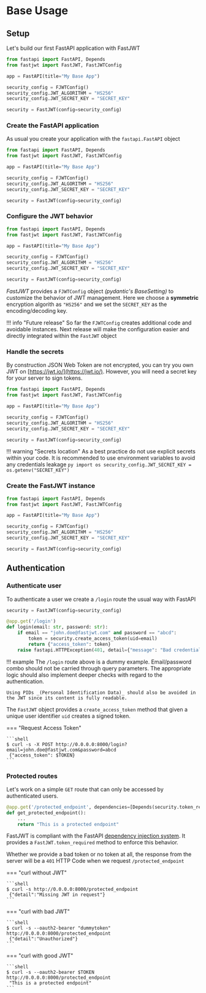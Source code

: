 # Base Usage

## Setup

Let's build our first FastAPI application with FastJWT

```py linenums="1"
from fastapi import FastAPI, Depends
from fastjwt import FastJWT, FastJWTConfig

app = FastAPI(title="My Base App")

security_config = FJWTConfig()
security_config.JWT_ALGORITHM = "HS256"
security_config.JWT_SECRET_KEY = "SECRET_KEY"

security = FastJWT(config=security_config)
```

### Create the FastAPI application

As usual you create your application with the `fastapi.FastAPI` object

```py linenums="1" hl_lines="1 4"
from fastapi import FastAPI, Depends
from fastjwt import FastJWT, FastJWTConfig

app = FastAPI(title="My Base App")

security_config = FJWTConfig()
security_config.JWT_ALGORITHM = "HS256"
security_config.JWT_SECRET_KEY = "SECRET_KEY"

security = FastJWT(config=security_config)
```

### Configure the JWT behavior

```py linenums="1" hl_lines="2 6-8"
from fastapi import FastAPI, Depends
from fastjwt import FastJWT, FastJWTConfig

app = FastAPI(title="My Base App")

security_config = FJWTConfig()
security_config.JWT_ALGORITHM = "HS256"
security_config.JWT_SECRET_KEY = "SECRET_KEY"

security = FastJWT(config=security_config)
```

_FastJWT_ provides a `FJWTConfig` object _(pydantic's BaseSetting)_ to customize the behavior of JWT management.
Here we choose a **symmetric** encryption algorith as `"HS256"` and we set the `SECRET_KEY` as the encoding/decoding key.

!!! info "Future release"
    So far the `FJWTConfig` creates additional code and avoidable instances. Next release will make the configuration easier and directly integrated within the `FastJWT` object

### Handle the secrets

By construction JSON Web Token are not encrypted, you can try you own JWT on [https://jwt.io/](https://jwt.io/). However, you will need a secret key for your server to sign tokens.

```py linenums="1" hl_lines="8"
from fastapi import FastAPI, Depends
from fastjwt import FastJWT, FastJWTConfig

app = FastAPI(title="My Base App")

security_config = FJWTConfig()
security_config.JWT_ALGORITHM = "HS256"
security_config.JWT_SECRET_KEY = "SECRET_KEY"

security = FastJWT(config=security_config)
```

!!! warning "Secrets location"
    As a best practice do not use explicit secrets within your code. It is recommended to use environment variables to avoid any credentials leakage
    ```py
    import os
    security_config.JWT_SECRET_KEY = os.getenv("SECRET_KEY")
    ```

### Create the FastJWT instance

```py linenums="1" hl_lines="10"
from fastapi import FastAPI, Depends
from fastjwt import FastJWT, FastJWTConfig

app = FastAPI(title="My Base App")

security_config = FJWTConfig()
security_config.JWT_ALGORITHM = "HS256"
security_config.JWT_SECRET_KEY = "SECRET_KEY"

security = FastJWT(config=security_config)
```

## Authentication

### Authenticate user

To authenticate a user we create a `/login` route the usual way with FastAPI

```py linenums="14"
security = FastJWT(config=security_config)

@app.get('/login')
def login(email: str, password: str):
    if email == "john.doe@fastjwt.com" and password == "abcd":
        token = security.create_access_token(uid=email)
        return {"access_token": token}
    raise fastapi.HTTPException(401, detail={"message": "Bad credentials"})

```

!!! example 
    The `/login` route above is a dummy example. Email/password combo should not be carried through query parameters.
    The appropriate logic should also implement deeper checks with regard to the authentication. 

    Using PIDs _(Personal Identification Data)_ should also be avoided in the JWT since its content is fully readable.

The `FastJWT` object provides a `create_access_token` method that given a unique user identifier `uid` creates a signed token.

=== "Request Access Token"

    ```shell
    $ curl -s -X POST http://0.0.0.0:8000/login?email=john.doe@fastjwt.com&password=abcd
     {"access_token": $TOKEN}
    ```


### Protected routes

Let's work on a simple `GET` route that can only be accessed by authenticated users.

```py linenums="23" hl_lines="1"
@app.get('/protected_endpoint', dependencies=[Depends(security.token_required())])
def get_protected_endpoint():
    ...
    return "This is a protected endpoint"

```

FastJWT is compliant with the FastAPI [dependency injection system](https://fastapi.tiangolo.com/tutorial/dependencies/). It provides a `FastJWT.token_required` method to enforce this behavior.

Whether we provide a bad token or no token at all, the response from the server will be a `401` HTTP Code when we request `/protected_endpoint`

=== "curl without JWT"

    ```shell
    $ curl -s http://0.0.0.0:8000/protected_endpoint
     {"detail":"Missing JWT in request"}
    ```
=== "curl with bad JWT"

    ```shell
    $ curl -s --oauth2-bearer "dummytoken" http://0.0.0.0:8000/protected_endpoint
     {"detail":"Unauthorized"}
    ```
=== "curl with good JWT"

    ```shell
    $ curl -s --oauth2-bearer $TOKEN http://0.0.0.0:8000/protected_endpoint
     "This is a protected endpoint"
    ```
